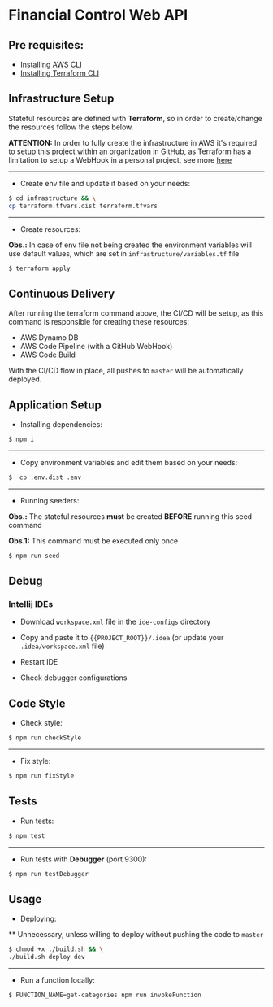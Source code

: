 # Financial Control Web API

## Pre requisites:

- [Installing AWS CLI](https://docs.aws.amazon.com/cli/latest/userguide/cli-chap-install.html)
- [Installing Terraform CLI](https://www.terraform.io/downloads.html)

## Infrastructure Setup

Stateful resources are defined with **Terraform**, so in order to create/change the resources follow the steps below.

**ATTENTION:** In order to fully create the infrastructure in AWS it's required to setup
this project within an organization in GitHub, as Terraform has a limitation to setup
a WebHook in a personal project, see more [here](https://www.terraform.io/docs/providers/github/r/repository_webhook.html) 

---

- Create env file and update it based on your needs:

```bash
$ cd infrastructure && \
cp terraform.tfvars.dist terraform.tfvars
``` 

---

- Create resources:

**Obs.:** In case of env file not being created the environment variables will use default values, which are set in
`infrastructure/variables.tf` file

```bash
$ terraform apply
``` 

## Continuous Delivery

After running the terraform command above, the CI/CD will be setup,
as this command is responsible for creating these resources:

- AWS Dynamo DB
- AWS Code Pipeline (with a GitHub WebHook)
- AWS Code Build

With the CI/CD flow in place, all pushes to `master` will be
automatically deployed.

## Application Setup

- Installing dependencies:

```bash
$ npm i
```

---

- Copy environment variables and edit them based on your needs:

```bash
$  cp .env.dist .env
```

---

- Running seeders:

**Obs.:** The stateful resources **must** be created **BEFORE** running this seed command

**Obs.1:** This command must be executed only once

```bash
$ npm run seed
```

## Debug

### Intellij IDEs

- Download `workspace.xml` file in the `ide-configs` directory

- Copy and paste it to `{{PROJECT_ROOT}}/.idea` (or update your `.idea/workspace.xml` file)

- Restart IDE

- Check debugger configurations

## Code Style

- Check style:

```bash
$ npm run checkStyle
```

---

- Fix style:

```bash
$ npm run fixStyle
```

## Tests

- Run tests:

```bash
$ npm test
```

---

- Run tests with **Debugger** (port 9300):

```bash
$ npm run testDebugger
```

## Usage

- Deploying:

** Unnecessary, unless willing to deploy without pushing the code to `master`

```bash
$ chmod +x ./build.sh && \
./build.sh deploy dev
```

---

- Run a function locally:

```bash
$ FUNCTION_NAME=get-categories npm run invokeFunction
```
